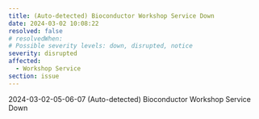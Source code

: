```yaml
---
title: (Auto-detected) Bioconductor Workshop Service Down
date: 2024-03-02 10:08:22
resolved: false
# resolvedWhen: 
# Possible severity levels: down, disrupted, notice
severity: disrupted
affected:
  - Workshop Service
section: issue
---
```


2024-03-02-05-06-07 (Auto-detected) Bioconductor Workshop Service Down

